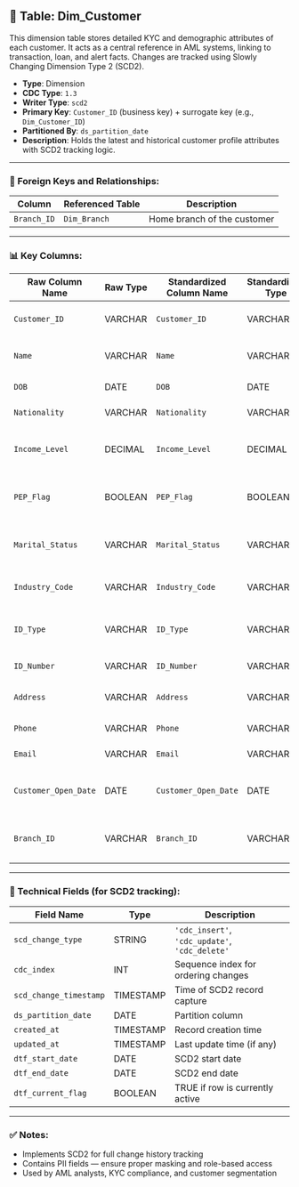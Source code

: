 ## 📜 Table: Dim_Customer

This dimension table stores detailed KYC and demographic attributes of each customer. It acts as a central reference in AML systems, linking to transaction, loan, and alert facts. Changes are tracked using Slowly Changing Dimension Type 2 (SCD2).

- **Type**: Dimension  
- **CDC Type**: `1.3`  
- **Writer Type**: `scd2`  
- **Primary Key**: `Customer_ID` (business key) + surrogate key (e.g., `Dim_Customer_ID`)  
- **Partitioned By**: `ds_partition_date`  
- **Description**: Holds the latest and historical customer profile attributes with SCD2 tracking logic.

---

### 🔗 Foreign Keys and Relationships:

| Column         | Referenced Table       | Description |
|----------------|------------------------|-------------|
| `Branch_ID`    | `Dim_Branch`           | Home branch of the customer  |

---

### 📊 Key Columns:

| Raw Column Name         | Raw Type | Standardized Column Name | Standardized Type | Description                               | PK  | Note                    |
|--------------------------|----------|---------------------------|--------------------|-------------------------------------------|-----|-------------------------|
| `Customer_ID`            | VARCHAR  | `Customer_ID`             | VARCHAR            | Unique customer identifier                | ✅  | Business key            |
| `Name`                   | VARCHAR  | `Name`                    | VARCHAR            | Full name of the customer                 |     |                         |
| `DOB`                    | DATE     | `DOB`                     | DATE               | Date of birth                            |     |                         |
| `Nationality`            | VARCHAR  | `Nationality`             | VARCHAR            | Country of citizenship                   |     |                         |
| `Income_Level`           | DECIMAL  | `Income_Level`            | DECIMAL            | Declared or inferred income level        |     |                         |
| `PEP_Flag`               | BOOLEAN  | `PEP_Flag`                | BOOLEAN            | Politically exposed person indicator     |     |                         |
| `Marital_Status`         | VARCHAR  | `Marital_Status`          | VARCHAR            | Single, Married, Divorced, etc.          |     |                         |
| `Industry_Code`          | VARCHAR  | `Industry_Code`           | VARCHAR            | Customer's industry sector               |     |                         |
| `ID_Type`                | VARCHAR  | `ID_Type`                 | VARCHAR            | Type of ID (e.g., Passport, ID Card)     |     |                         |
| `ID_Number`              | VARCHAR  | `ID_Number`               | VARCHAR            | Official ID number                       |     | Sensitive (PII)         |
| `Address`                | VARCHAR  | `Address`                 | VARCHAR            | Registered residential address           |     | PII                    |
| `Phone`                  | VARCHAR  | `Phone`                   | VARCHAR            | Phone number                             |     | PII                    |
| `Email`                  | VARCHAR  | `Email`                   | VARCHAR            | Email address                            |     | PII                    |
| `Customer_Open_Date`     | DATE     | `Customer_Open_Date`      | DATE               | Date customer was onboarded              |     |                         |
| `Branch_ID`              | VARCHAR  | `Branch_ID`               | VARCHAR            | Branch managing the relationship         |     | FK to `Dim_Branch`      |

---

### 🧪 Technical Fields (for SCD2 tracking):

| Field Name            | Type       | Description                                   |
|------------------------|------------|-----------------------------------------------|
| `scd_change_type`      | STRING     | `'cdc_insert'`, `'cdc_update'`, `'cdc_delete'`|
| `cdc_index`            | INT        | Sequence index for ordering changes           |
| `scd_change_timestamp` | TIMESTAMP  | Time of SCD2 record capture                  |
| `ds_partition_date`    | DATE       | Partition column                             |
| `created_at`           | TIMESTAMP  | Record creation time                         |
| `updated_at`           | TIMESTAMP  | Last update time (if any)                    |
| `dtf_start_date`       | DATE       | SCD2 start date                              |
| `dtf_end_date`         | DATE       | SCD2 end date                                |
| `dtf_current_flag`     | BOOLEAN    | TRUE if row is currently active              |

---

### ✅ Notes:
- Implements SCD2 for full change history tracking
- Contains PII fields — ensure proper masking and role-based access
- Used by AML analysts, KYC compliance, and customer segmentation
```
